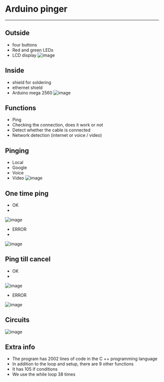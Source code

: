 # Arduino pinger
----------------
## Outside
- four buttons
- Red and green LEDs
- LCD display
![image](https://user-images.githubusercontent.com/37377101/164434089-04076e52-6831-46c9-9ba0-f151be895460.png)

## Inside
- shield for soldering
- ethernet shield
- Arduino mega 2560
![image](https://user-images.githubusercontent.com/37377101/164434278-b06757ad-e68b-4c15-9640-0de722fccba8.png)

## Functions
- Ping
- Checking the connection, does it work or not
- Detect whether the cable is connected
- Network detection (internet or voice / video)

## Pinging
- Local
- Google
- Voice
- Video
![image](https://user-images.githubusercontent.com/37377101/164434506-07cc09ff-e245-413f-8b51-b8b0fd83afe5.png)

## One time ping
- OK
-
![image](https://user-images.githubusercontent.com/37377101/164434617-acf756b7-8408-4b70-9fb7-f17cfb702e64.png)
- ERROR
-
![image](https://user-images.githubusercontent.com/37377101/164434663-d61d9ab9-3ca9-4a88-9d1d-e9cc3f16ed3d.png)

## Ping till cancel
- OK
-
![image](https://user-images.githubusercontent.com/37377101/164434740-5b48443b-871e-4337-b6ae-859d10f2cdfc.png)
- ERROR

![image](https://user-images.githubusercontent.com/37377101/164434768-2279ea45-559f-4906-973e-aaa1fbfdb386.png)

## Circuits
![image](https://user-images.githubusercontent.com/37377101/164434815-8576584d-57e3-45ac-8350-5670607dcaa6.png)

## Extra info
- The program has 2002 lines of code in the C ++ programming language
- In addition to the loop and setup, there are 9 other functions
- It has 105 if conditions
- We use the while loop 38 times
